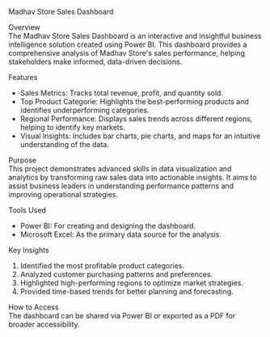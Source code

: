 Madhav Store Sales Dashboard  

Overview  
The Madhav Store Sales Dashboard is an interactive and insightful business intelligence solution created using Power BI. This dashboard provides a comprehensive analysis of Madhav Store's sales performance, helping stakeholders make informed, data-driven decisions.  

Features  
- Sales Metrics: Tracks total revenue, profit, and quantity sold.  
- Top Product Categorie: Highlights the best-performing products and identifies underperforming categories.  
- Regional Performance: Displays sales trends across different regions, helping to identify key markets.  
- Visual Insights: Includes bar charts, pie charts, and maps for an intuitive understanding of the data.  

Purpose  
This project demonstrates advanced skills in data visualization and analytics by transforming raw sales data into actionable insights. It aims to assist business leaders in understanding performance patterns and improving operational strategies.  

Tools Used  
- Power BI: For creating and designing the dashboard.  
- Microsoft Excel: As the primary data source for the analysis.  

Key Insights  
1. Identified the most profitable product categories.  
2. Analyzed customer purchasing patterns and preferences.  
3. Highlighted high-performing regions to optimize market strategies.  
4. Provided time-based trends for better planning and forecasting.  

How to Access  
The dashboard can be shared via Power BI or exported as a PDF for broader accessibility.  
